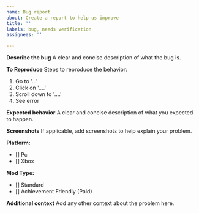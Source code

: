 ```yaml
---
name: Bug report
about: Create a report to help us improve
title: ''
labels: bug, needs verification
assignees: ''

---
```


**Describe the bug**
A clear and concise description of what the bug is.

**To Reproduce**
Steps to reproduce the behavior:
1. Go to '...'
2. Click on '....'
3. Scroll down to '....'
4. See error

**Expected behavior**
A clear and concise description of what you expected to happen.

**Screenshots**
If applicable, add screenshots to help explain your problem.

**Platform:**
- [] Pc
- [] Xbox

**Mod Type:**
- [] Standard
- [] Achievement Friendly (Paid)

**Additional context**
Add any other context about the problem here.
